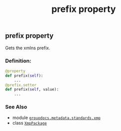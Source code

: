 ﻿---
title: prefix property
second_title: GroupDocs.Metadata for Python via .NET API References
description: 
type: docs
url: /python-net/groupdocs.metadata.standards.xmp/xmppackage/prefix/
is_root: false
weight: 180
---

## prefix property


Gets the xmlns prefix.
### Definition:
```python
@property
def prefix(self):
    ...
@prefix.setter
def prefix(self, value):
    ...
```

### See Also
* module [`groupdocs.metadata.standards.xmp`](../../)
* class [`XmpPackage`](/metadata/python-net/groupdocs.metadata.standards.xmp/xmppackage)
